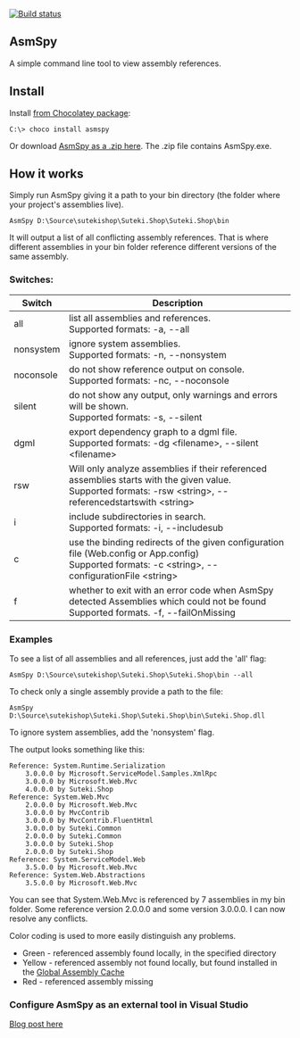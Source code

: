 [![Build status](https://ci.appveyor.com/api/projects/status/eka9d0tkw1gh70i5/branch/master?svg=true)](https://ci.appveyor.com/project/rahulpnath/asmspy/branch/master)

AsmSpy
------

A simple command line tool to view assembly references.

## Install

Install [from Chocolatey package](https://chocolatey.org/packages/asmspy):

    C:\> choco install asmspy

Or download [AsmSpy as a .zip here](https://ci.appveyor.com/project/rahulpnath/asmspy/branch/master/artifacts). The .zip file contains AsmSpy.exe.

## How it works

Simply run AsmSpy giving it a path to your bin directory (the folder where your project's assemblies live).

    AsmSpy D:\Source\sutekishop\Suteki.Shop\Suteki.Shop\bin

It will output a list of all conflicting assembly references. That is where different assemblies in your bin folder reference different versions of the same assembly.

### Switches:
| Switch | Description |
| --- | --- |
| all | list all assemblies and references.<br> Supported formats:  -a, --all |
| nonsystem | ignore system assemblies. <br> Supported formats:  -n, --nonsystem |
| noconsole | do not show reference output on console.<br> Supported formats:  -nc, --noconsole |
| silent | do not show any output, only warnings and errors will be shown.<br> Supported formats:  -s, --silent |
| dgml | export dependency graph to a dgml file.<br> Supported formats:  -dg \<filename\>, --silent \<filename\> |
| rsw | Will only analyze assemblies if their referenced assemblies starts with the given value.<br> Supported formats:  -rsw \<string\>, --referencedstartswith \<string\> |
| i | include subdirectories in search.<br> Supported formats:  -i, --includesub |
| c | use the binding redirects of the given configuration file (Web.config or App.config) <br> Supported formats: -c \<string>, --configurationFile \<string> |
| f | whether to exit with an error code when AsmSpy detected Assemblies which could not be found <br> Supported formats. -f, --failOnMissing |

### Examples
To see a list of all assemblies and all references, just add the 'all' flag:

    AsmSpy D:\Source\sutekishop\Suteki.Shop\Suteki.Shop\bin --all

To check only a single assembly provide a path to the file:

    AsmSpy D:\Source\sutekishop\Suteki.Shop\Suteki.Shop\bin\Suteki.Shop.dll

To ignore system assemblies, add the 'nonsystem' flag.

The output looks something like this:


	Reference: System.Runtime.Serialization
		3.0.0.0 by Microsoft.ServiceModel.Samples.XmlRpc
		3.0.0.0 by Microsoft.Web.Mvc
		4.0.0.0 by Suteki.Shop
	Reference: System.Web.Mvc
		2.0.0.0 by Microsoft.Web.Mvc
		3.0.0.0 by MvcContrib
		3.0.0.0 by MvcContrib.FluentHtml
		3.0.0.0 by Suteki.Common
		2.0.0.0 by Suteki.Common
		3.0.0.0 by Suteki.Shop
		2.0.0.0 by Suteki.Shop
	Reference: System.ServiceModel.Web
		3.5.0.0 by Microsoft.Web.Mvc
	Reference: System.Web.Abstractions
		3.5.0.0 by Microsoft.Web.Mvc


You can see that System.Web.Mvc is referenced by 7 assemblies in my bin folder. Some reference
version 2.0.0.0 and some version 3.0.0.0. I can now resolve any conflicts.

Color coding is used to more easily distinguish any problems.
* Green - referenced assembly found locally, in the specified directory
* Yellow - referenced assembly not found locally, but found installed in the [Global Assembly Cache](https://msdn.microsoft.com/en-us/library/yf1d93sz(v=vs.110).aspx)
* Red - referenced assembly missing

### Configure AsmSpy as an external tool in Visual Studio

[Blog post here](http://mikehadlow.blogspot.co.uk/2018/01/configure-asmspy-as-external-tool-in.html)
 
